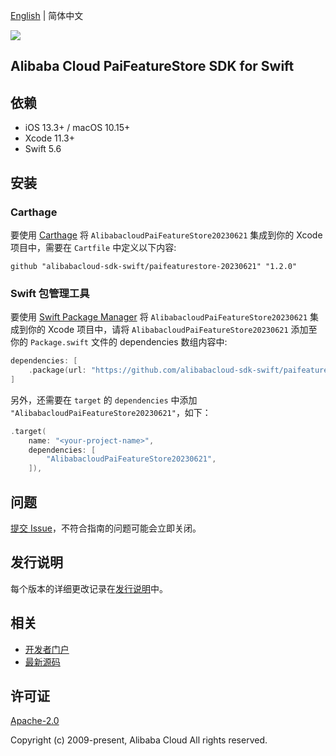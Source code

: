 [English](README.md) | 简体中文

![](https://aliyunsdk-pages.alicdn.com/icons/AlibabaCloud.svg)

## Alibaba Cloud PaiFeatureStore SDK for Swift

## 依赖

- iOS 13.3+ / macOS 10.15+
- Xcode 11.3+
- Swift 5.6

## 安装

### Carthage

要使用 [Carthage](https://github.com/Carthage/Carthage) 将 `AlibabacloudPaiFeatureStore20230621` 集成到你的 Xcode 项目中，需要在 `Cartfile` 中定义以下内容:

```ogdl
github "alibabacloud-sdk-swift/paifeaturestore-20230621" "1.2.0"
```

### Swift 包管理工具

要使用 [Swift Package Manager](https://swift.org/package-manager/) 将 `AlibabacloudPaiFeatureStore20230621` 集成到你的 Xcode 项目中，请将 `AlibabacloudPaiFeatureStore20230621` 添加至你的 `Package.swift` 文件的 dependencies 数组内容中:

```swift
dependencies: [
    .package(url: "https://github.com/alibabacloud-sdk-swift/paifeaturestore-20230621.git", from: "1.2.0")
]
```

另外，还需要在 `target` 的 `dependencies` 中添加 `"AlibabacloudPaiFeatureStore20230621"`，如下：

```swift
.target(
    name: "<your-project-name>",
    dependencies: [
        "AlibabacloudPaiFeatureStore20230621",
    ]),
```

## 问题

[提交 Issue](https://github.com/alibabacloud-sdk-swift/paifeaturestore-20230621/issues/new)，不符合指南的问题可能会立即关闭。

## 发行说明

每个版本的详细更改记录在[发行说明](./ChangeLog.txt)中。

## 相关

* [开发者门户](https://next.api.aliyun.com/home)
* [最新源码](https://github.com/alibabacloud-sdk-swift/paifeaturestore-20230621)

## 许可证

[Apache-2.0](http://www.apache.org/licenses/LICENSE-2.0)

Copyright (c) 2009-present, Alibaba Cloud All rights reserved.
